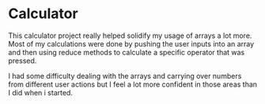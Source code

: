 # Calculator

This calculator project really helped solidify my usage of arrays a lot more. Most of my calculations were done by pushing the user inputs into an array and then using reduce methods to calculate a specific operator that was pressed. 

I had some difficulty dealing with the arrays and carrying over numbers from different user actions but I feel a lot more confident in those areas than I did when i started.
